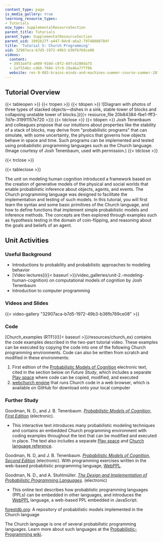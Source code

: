 ```yaml
---
content_type: page
is_media_gallery: true
learning_resource_types:
- Tutorials
ocw_type: SupplementalResourceSection
parent_title: Tutorials
parent_type: SupplementalResourceSection
parent_uid: 1991b27f-a447-8dc0-a6a2-79748088784f
title: 'Tutorial 5: Church Programming'
uid: 32907aca-b7d5-1972-49b3-b36fb769ce08
videos:
  content:
  - 3953a4fd-a909-910d-c0f2-697c6200da75
  - 1af5546c-cd66-7684-1fc9-19a46a77ff9b
  website: res-9-003-brains-minds-and-machines-summer-course-summer-2015
---
```


Tutorial Overview
-----------------

{{< tableopen >}}
{{< tropen >}}
{{< tdopen >}}
![Diagram with photos of three types of stacked objects—dishes in a sink, stable tower of blocks and collapsing unstable tower of blocks.]({{< resource_file 20b84384-fbe1-fff3-7d7e-31991157e720 >}})
{{< tdclose >}}
{{< tdopen >}}
Josh Tenenbaum and colleagues propose that our intuitions about properties like the stability of a stack of blocks, may derive from "probabilistic programs" that can simulate, with some uncertainty, the physics that governs how objects behave in space and time. Such programs can be implemented and tested using probabilistic programming languages such as the Church language. (Image courtesy of Josh Tenenbaum, used with permission.)
{{< tdclose >}}

{{< trclose >}}

{{< tableclose >}}

The unit on modeling human cognition introduced a framework based on the creation of generative models of the physical and social worlds that enable probabilistic inference about objects, agents, and events. The Church programming language was designed to facilitate the implementation and testing of such models. In this tutorial, you will first learn the syntax and some basic primitives of the Church language, and how to define functions that implement simple probabilistic models and inference methods. The concepts are then explored through examples such as hypothesis testing in the domain of coin-flipping, and reasoning about the goals and beliefs of an agent.

Unit Activities
---------------

### Useful Background

*   Introductions to probability and probabilistic approaches to modeling behavior
*   [Video lectures]({{< baseurl >}}/video_galleries/unit-2.-modeling-human-cognition) on computational models of cognition by Josh Tenenbaum
*   Introduction to computer programming

### Videos and Slides

{{< video-gallery "32907aca-b7d5-1972-49b3-b36fb769ce08" >}}


### Code

[Church\_examples (RTF)]({{< baseurl >}}/resources/church_ex) contains the code examples described in the two-part tutorial video. These examples can be executed by copying the code into one of the following Church programming environments. Code can also be written from scratch and modified in these environments:

1.  First edition of the [Probabilistic Models of Cognition](http://v1.probmods.org/) electronic text, cited in the section below on _Future Study_, which includes a separate [Play space](http://v1.probmods.org/play-space.html) where code can be copied, modified, and executed
2.  [webchurch engine](https://github.com/probmods/webchurch) that runs Church code in a web browser, which is available on GitHub for download onto your local computer

### Further Study

Goodman, N. D., and J. B. Tenenbaum. [_Probabilistic Models of Cognition, First Edition_](http://v1.probmods.org/) (electronic).

*   This interactive text introduces many probabilistic modeling techniques and contains an embedded Church programming environment with coding examples throughout the text that can be modified and executed in place. The text also includes a separate [Play space](http://v1.probmods.org/play-space.html) and [Church language reference](http://v1.probmods.org/webchurch/online/ref.html).

Goodman, N. D, and J. B. Tenenbaum. _[Probabilistic Models of Cognition, Second Edition](https://probmods.org/)_ (electronic). With programming exercises written in the web-based probabilistic programming language, [WebPPL](http://webppl.org/).

Goodman, N. D., and A. Stuhlmüller. [_The Design and Implementation of Probabilistic Programming Languages_](http://dippl.org/). (electronic)

*   This online text describes how probablistic programming languages (PPLs) can be embedded in other languages, and introduces the [WebPPL](http://webppl.org) language, a web-based PPL embedded in JavaScript.

[forestdb.org](http://forestdb.org/): A repository of probabilistic models implemented in the Church language

The Church language is one of several probabilistic programming languages. Learn more about such languages at the [Probabilistic-Programming wiki](http://probabilistic-programming.org/wiki/Home).